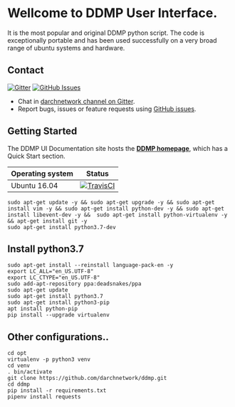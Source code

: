# Wellcome to DDMP User Interface.

It is the most popular and original DDMP python script. The code is exceptionally portable and has been used successfully on a very broad range of ubuntu systems and hardware.

## Contact

[![Gitter](https://img.shields.io/gitter/room/nwjs/nw.js.svg)](https://gitter.im/darchnetwork/)
[![GitHub Issues](https://img.shields.io/badge/open%20issues-0-yellow.svg)](https://github.com/darchnetwork/ddmp/issues)

- Chat in [darchnetwork channel on Gitter](https://gitter.im/darchnetwork).
- Report bugs, issues or feature requests using [GitHub issues](issues/new).



## Getting Started

The DDMP UI Documentation site hosts the **[DDMP homepage](http://167.99.70.31/)**, which
has a Quick Start section.

Operating system | Status
---------------- | ----------
Ubuntu 16.04 | [![TravisCI](https://img.shields.io/badge/build-passing-brightgreen.svg)](https://travis-ci.org/darchnetwork/darchnetwork-github)


```shell
sudo apt-get update -y && sudo apt-get upgrade -y && sudo apt-get install vim -y && sudo apt-get install python-dev -y && sudo apt-get install libevent-dev -y &&  sudo apt-get install python-virtualenv -y && apt-get install git -y
sudo apt-get install python3.7-dev
```

## Install python3.7

```shell
sudo apt-get install --reinstall language-pack-en -y
export LC_ALL="en_US.UTF-8"
export LC_CTYPE="en_US.UTF-8"
sudo add-apt-repository ppa:deadsnakes/ppa
sudo apt-get update
sudo apt-get install python3.7
sudo apt-get install python3-pip
apt install python-pip
pip install --upgrade virtualenv
```


## Other configurations..

```shell
cd opt
virtualenv -p python3 venv
cd venv
. bin/activate
git clone https://github.com/darchnetwork/ddmp.git
cd ddmp
pip install -r requirements.txt
pipenv install requests
```
